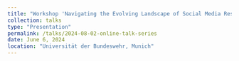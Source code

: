 ```yaml
---
title: "Workshop 'Navigating the Evolving Landscape of Social Media Research'"
collection: talks
type: "Presentation"
permalink: /talks/2024-08-02-online-talk-series
date: June 6, 2024
location: "Universität der Bundeswehr, Munich"
---
```



